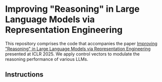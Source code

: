 # Improving "Reasoning" in Large Language Models via Representation Engineering

This repository comprises the code that accompanies the paper [Improving "Reasoning" in Large Language Models via Representation Engineering](https://openreview.net/pdf?id=IssPhpUsKt) presented at ICLR 2025. We apply control vectors to modulate the reasoning performance of various LLMs.

## Instructions